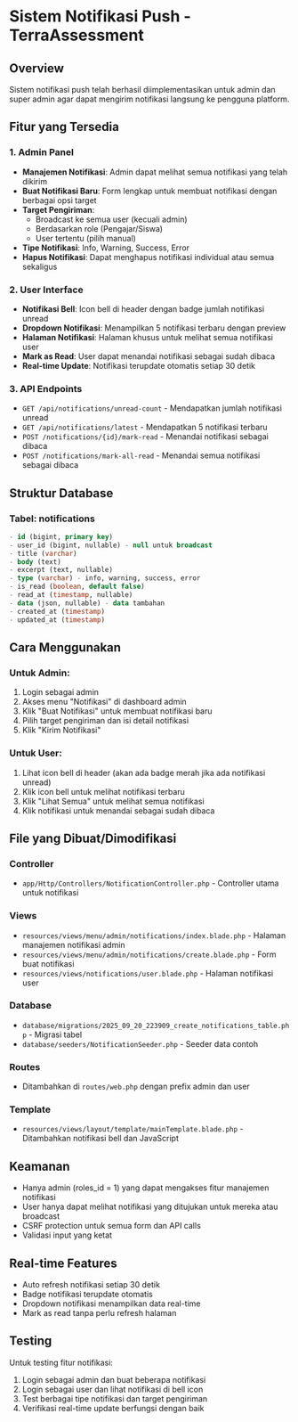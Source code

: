 # Sistem Notifikasi Push - TerraAssessment

## Overview
Sistem notifikasi push telah berhasil diimplementasikan untuk admin dan super admin agar dapat mengirim notifikasi langsung ke pengguna platform.

## Fitur yang Tersedia

### 1. Admin Panel
- **Manajemen Notifikasi**: Admin dapat melihat semua notifikasi yang telah dikirim
- **Buat Notifikasi Baru**: Form lengkap untuk membuat notifikasi dengan berbagai opsi target
- **Target Pengiriman**:
  - Broadcast ke semua user (kecuali admin)
  - Berdasarkan role (Pengajar/Siswa)
  - User tertentu (pilih manual)
- **Tipe Notifikasi**: Info, Warning, Success, Error
- **Hapus Notifikasi**: Dapat menghapus notifikasi individual atau semua sekaligus

### 2. User Interface
- **Notifikasi Bell**: Icon bell di header dengan badge jumlah notifikasi unread
- **Dropdown Notifikasi**: Menampilkan 5 notifikasi terbaru dengan preview
- **Halaman Notifikasi**: Halaman khusus untuk melihat semua notifikasi user
- **Mark as Read**: User dapat menandai notifikasi sebagai sudah dibaca
- **Real-time Update**: Notifikasi terupdate otomatis setiap 30 detik

### 3. API Endpoints
- `GET /api/notifications/unread-count` - Mendapatkan jumlah notifikasi unread
- `GET /api/notifications/latest` - Mendapatkan 5 notifikasi terbaru
- `POST /notifications/{id}/mark-read` - Menandai notifikasi sebagai dibaca
- `POST /notifications/mark-all-read` - Menandai semua notifikasi sebagai dibaca

## Struktur Database

### Tabel: notifications
```sql
- id (bigint, primary key)
- user_id (bigint, nullable) - null untuk broadcast
- title (varchar)
- body (text)
- excerpt (text, nullable)
- type (varchar) - info, warning, success, error
- is_read (boolean, default false)
- read_at (timestamp, nullable)
- data (json, nullable) - data tambahan
- created_at (timestamp)
- updated_at (timestamp)
```

## Cara Menggunakan

### Untuk Admin:
1. Login sebagai admin
2. Akses menu "Notifikasi" di dashboard admin
3. Klik "Buat Notifikasi" untuk membuat notifikasi baru
4. Pilih target pengiriman dan isi detail notifikasi
5. Klik "Kirim Notifikasi"

### Untuk User:
1. Lihat icon bell di header (akan ada badge merah jika ada notifikasi unread)
2. Klik icon bell untuk melihat notifikasi terbaru
3. Klik "Lihat Semua" untuk melihat semua notifikasi
4. Klik notifikasi untuk menandai sebagai sudah dibaca

## File yang Dibuat/Dimodifikasi

### Controller
- `app/Http/Controllers/NotificationController.php` - Controller utama untuk notifikasi

### Views
- `resources/views/menu/admin/notifications/index.blade.php` - Halaman manajemen notifikasi admin
- `resources/views/menu/admin/notifications/create.blade.php` - Form buat notifikasi
- `resources/views/notifications/user.blade.php` - Halaman notifikasi user

### Database
- `database/migrations/2025_09_20_223909_create_notifications_table.php` - Migrasi tabel
- `database/seeders/NotificationSeeder.php` - Seeder data contoh

### Routes
- Ditambahkan di `routes/web.php` dengan prefix admin dan user

### Template
- `resources/views/layout/template/mainTemplate.blade.php` - Ditambahkan notifikasi bell dan JavaScript

## Keamanan
- Hanya admin (roles_id = 1) yang dapat mengakses fitur manajemen notifikasi
- User hanya dapat melihat notifikasi yang ditujukan untuk mereka atau broadcast
- CSRF protection untuk semua form dan API calls
- Validasi input yang ketat

## Real-time Features
- Auto refresh notifikasi setiap 30 detik
- Badge notifikasi terupdate otomatis
- Dropdown notifikasi menampilkan data real-time
- Mark as read tanpa perlu refresh halaman

## Testing
Untuk testing fitur notifikasi:
1. Login sebagai admin dan buat beberapa notifikasi
2. Login sebagai user dan lihat notifikasi di bell icon
3. Test berbagai tipe notifikasi dan target pengiriman
4. Verifikasi real-time update berfungsi dengan baik
